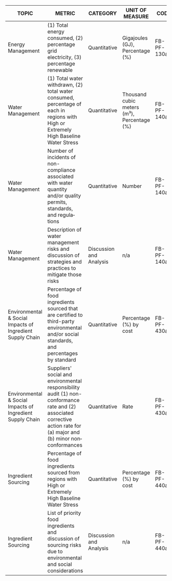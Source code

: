 | TOPIC | METRIC | CATEGORY | UNIT OF MEASURE | CODE |
|-------|--------|----------|-----------------|------|
| Energy Management | (1) Total energy consumed, (2) percent­age grid electricity, (3) percentage renewable | Quantitative | Gigajoules (GJ), Percent­age (%) | FB-PF-130a.1 |
| Water Management | (1) Total water withdrawn, (2) total water consumed, percentage of each in regions with High or Extremely High Baseline Water Stress | Quantitative | Thousand cubic meters (m³), Percent­age (%) | FB-PF-140a.1 |
| Water Management | Number of incidents of non-compliance associated with water quantity and/or quality permits, standards, and regula­tions | Quantitative | Number | FB-PF-140a.2 |
| Water Management | Description of water management risks and discussion of strategies and practi­ces to mitigate those risks | Discussion and Analysis | n/a | FB-PF-140a.3 |
| Environmental & Social Impacts of Ingredient Supply Chain | Percentage of food ingredients sourced that are certified to third-party environ­mental and/or social standards, and percentages by standard | Quantitative | Percentage (%) by cost | FB-PF-430a.1 |
| Environmental & Social Impacts of Ingredient Supply Chain | Suppliers' social and environmental responsibility audit (1) non-conformance rate and (2) associated corrective action rate for (a) major and (b) minor non­conformances | Quantitative | Rate | FB-PF-430a.2 |
| Ingredient Sourcing | Percentage of food ingredients sourced from regions with High or Extremely High Baseline Water Stress | Quantitative | Percentage (%) by cost | FB-PF-440a.1 |
| Ingredient Sourcing | List of priority food ingredients and discussion of sourcing risks due to environmental and social considerations | Discussion and Analysis | n/a | FB-PF-440a.2 |